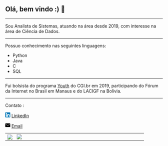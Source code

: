 ## Olá, bem vindo :) 👋


---

Sou Analista de Sistemas, atuando na área desde 2019, com interesse na área de Ciência de Dados.

---

Possuo conhecimento nas seguintes linguagens:

* Python
* Java
* C
* SQL

---

Fui bolsista do programa <a href = https://forumdainternet.cgi.br/youth/> Youth</a> do CGI.br em 2019, participando do Fórum da Internet no Brasil em Manaus e do LACIGF na Bolívia.

---

Contato :

<a href="https://www.linkedin.com/in/matheus-figueiredo-lima/"><img src="https://raw.githubusercontent.com/Mattst123/mattst123/master/linkedin.png" width="16"></img></a> [LinkedIn](https://www.linkedin.com/in/matheus-figueiredo-lima/)

<a href="mflima1995@gmail.com"><img src="https://raw.githubusercontent.com/Mattst123/mattst123/master/envelope.png" width="16"></img></a> [Email](mailto:mflima1995@gmail.com)

<table>
<tr>
<td><img width="500px" align="center" src="https://github-readme-stats.vercel.app/api/top-langs/?username=mattst123&hide=html&layout=compact&theme=buefy" /></td>
<td><img width="400px" align="left" src="https://github-readme-stats.vercel.app/api?username=mattst123&theme=buefy"/></td>
</tr>
<!--
**Mattst123/mattst123** is a ✨ _special_ ✨ repository because its `README.md` (this file) appears on your GitHub profile.

  
  
<a href="https://www.linkedin.com/in/seu_usuário"><img src="https://github.com/seu_usuário/seu_usuário/linkedin.png" width="16"></img></a> [LinkedIn](https://www.linkedin.com/in/seu_usuário)
  
Here are some ideas to get you started:

- 🔭 I’m currently working on ...
- 🌱 I’m currently learning ...
- 👯 I’m looking to collaborate on ...
- 🤔 I’m looking for help with ...
- 💬 Ask me about ...
- 📫 How to reach me: ...
- 😄 Pronouns: ...
- ⚡ Fun fact: ...
-->
